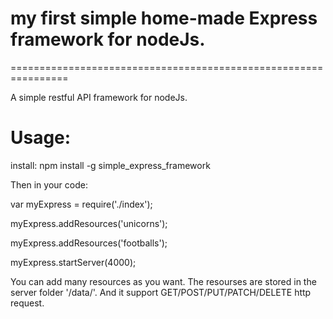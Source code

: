
# my first simple home-made Express framework for nodeJs.
================================================================

A simple restful API framework for nodeJs.

# Usage:

install: npm install -g simple_express_framework

Then in your code:

var myExpress = require('./index');

myExpress.addResources('unicorns');

myExpress.addResources('footballs');

myExpress.startServer(4000);


You can add many resources as you want. The resourses are stored in the server folder '/data/'.
And it support GET/POST/PUT/PATCH/DELETE http request.

